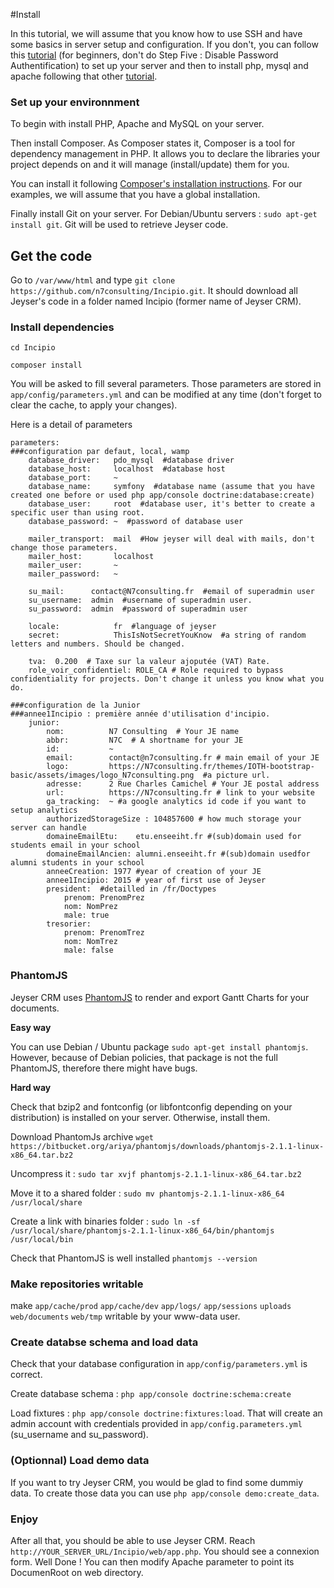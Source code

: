 #Install

In this tutorial, we will assume that you know how to use SSH and have some basics in server setup and configuration. If you don't, you can follow this [tutorial](https://www.digitalocean.com/community/tutorials/initial-server-setup-with-ubuntu-16-04)
 (for beginners, don't do Step Five : Disable Password Authentification) to set up your server and then to install php, mysql and apache following that other [tutorial](https://www.digitalocean.com/community/tutorials/how-to-install-linux-apache-mysql-php-lamp-stack-on-ubuntu-16-04).
 
 
 ### Set up your environnment
 
 To begin with install PHP, Apache and MySQL on your server.
 
 Then install Composer. As Composer states it, Composer is a tool for dependency management in PHP. It allows you to declare the libraries 
 your project depends on and it will manage (install/update) them for you.
 
 You can install it following [Composer's installation instructions](https://getcomposer.org/doc/00-intro.md#installation-linux-unix-osx). For our examples, we will assume that you have a global installation.
 
 Finally install Git on your server. For Debian/Ubuntu servers : `sudo apt-get install git`. Git will be used to retrieve Jeyser code.
 
## Get the code

Go to `/var/www/html` and type `git clone https://github.com/n7consulting/Incipio.git`. It should download all Jeyser's code in a folder named Incipio (former name of Jeyser CRM).

### Install dependencies

```
cd Incipio

composer install
```

You will be asked to fill several parameters. Those parameters are stored in `app/config/parameters.yml` and can be modified at any time (don't forget to clear the cache, to apply your changes).

Here is a detail of parameters
```YML
parameters:
###configuration par defaut, local, wamp
    database_driver:   pdo_mysql  #database driver
    database_host:     localhost  #database host
    database_port:     ~
    database_name:     symfony  #database name (assume that you have created one before or used php app/console doctrine:database:create)
    database_user:     root  #database user, it's better to create a specific user than using root.
    database_password: ~  #password of database user
    
    mailer_transport:  mail  #How jeyser will deal with mails, don't change those parameters.
    mailer_host:       localhost
    mailer_user:       ~
    mailer_password:   ~
    
    su_mail:      contact@N7consulting.fr  #email of superadmin user
    su_username:  admin  #username of superadmin user. 
    su_password:  admin  #password of superadmin user
    
    locale:            fr  #language of jeyser
    secret:            ThisIsNotSecretYouKnow  #a string of random letters and numbers. Should be changed.
    
    tva:  0.200  # Taxe sur la valeur ajoputée (VAT) Rate.
    role_voir_confidentiel: ROLE_CA # Role required to bypass confidentiality for projects. Don't change it unless you know what you do.

###configuration de la Junior
###annee1Incipio : première année d'utilisation d'incipio.
    junior:
        nom:          N7 Consulting  # Your JE name
        abbr:         N7C  # A shortname for your JE
        id:           ~
        email:        contact@n7consulting.fr # main email of your JE
        logo:         https://N7consulting.fr/themes/IOTH-bootstrap-basic/assets/images/logo_N7consulting.png  #a picture url.
        adresse:      2 Rue Charles Camichel # Your JE postal address
        url:          https://N7consulting.fr # link to your website
        ga_tracking:  ~ #a google analytics id code if you want to setup analytics
        authorizedStorageSize : 104857600 # how much storage your server can handle
        domaineEmailEtu:    etu.enseeiht.fr #(sub)domain used for students email in your school
        domaineEmailAncien: alumni.enseeiht.fr #(sub)domain usedfor alumni students in your school
        anneeCreation: 1977 #year of creation of your JE
        annee1Incipio: 2015 # year of first use of Jeyser
        president:  #detailled in /fr/Doctypes
            prenom: PrenomPrez
            nom: NomPrez
            male: true
        tresorier:
            prenom: PrenomTrez
            nom: NomTrez
            male: false
```


### PhantomJS

Jeyser CRM uses [PhantomJS](http://phantomjs.org) to render and export Gantt Charts for your documents. 

**Easy way** 

You can use Debian / Ubuntu package `sudo apt-get install phantomjs`. However, because of Debian policies, that package is not the full PhantomJS, therefore there might have bugs.


**Hard way** 

Check that bzip2 and fontconfig (or libfontconfig depending on your distribution) is installed on your server. Otherwise, install them.

Download PhantomJs archive `wget https://bitbucket.org/ariya/phantomjs/downloads/phantomjs-2.1.1-linux-x86_64.tar.bz2`

Uncompress it : `sudo tar xvjf phantomjs-2.1.1-linux-x86_64.tar.bz2`

Move it to a shared folder : `sudo mv phantomjs-2.1.1-linux-x86_64 /usr/local/share`

Create a link with binaries folder : `sudo ln -sf /usr/local/share/phantomjs-2.1.1-linux-x86_64/bin/phantomjs /usr/local/bin`

Check that PhantomJS is well installed `phantomjs --version`

### Make repositories writable

make `app/cache/prod` `app/cache/dev` `app/logs/` `app/sessions` `uploads`  `web/documents` `web/tmp` writable by your www-data user.

### Create databse schema and load data

Check that your database configuration in `app/config/parameters.yml` is correct.

Create database schema : `php app/console doctrine:schema:create`

Load fixtures : `php app/console doctrine:fixtures:load`. That will create an admin account with credentials provided in `app/config.parameters.yml` (su_username and su_password).


### (Optionnal) Load demo data

If you want to try Jeyser CRM, you would be glad to find some dummiy data. To create those data you can use `php app/console demo:create_data`.

### Enjoy

After all that, you should be able to use Jeyser CRM. Reach `http://YOUR_SERVER_URL/Incipio/web/app.php`. You should see a connexion form. Well Done ! You can then modify Apache parameter to point its DocumenRoot on web directory.
